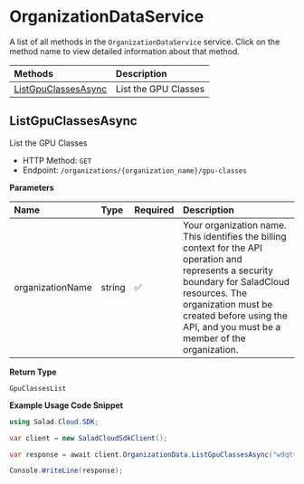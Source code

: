 # OrganizationDataService

A list of all methods in the `OrganizationDataService` service. Click on the method name to view detailed information about that method.

| Methods                                     | Description          |
| :------------------------------------------ | :------------------- |
| [ListGpuClassesAsync](#listgpuclassesasync) | List the GPU Classes |

## ListGpuClassesAsync

List the GPU Classes

- HTTP Method: `GET`
- Endpoint: `/organizations/{organization_name}/gpu-classes`

**Parameters**

| Name             | Type   | Required | Description                                                                                                                                                                                                                                         |
| :--------------- | :----- | :------- | :-------------------------------------------------------------------------------------------------------------------------------------------------------------------------------------------------------------------------------------------------- |
| organizationName | string | ✅       | Your organization name. This identifies the billing context for the API operation and represents a security boundary for SaladCloud resources. The organization must be created before using the API, and you must be a member of the organization. |

**Return Type**

`GpuClassesList`

**Example Usage Code Snippet**

```csharp
using Salad.Cloud.SDK;

var client = new SaladCloudSdkClient();

var response = await client.OrganizationData.ListGpuClassesAsync("w9qttkrqdm5b9xdre4met9ioqxf-a3suyfz4tkhle7s9-vpaj7uvpj");

Console.WriteLine(response);
```

